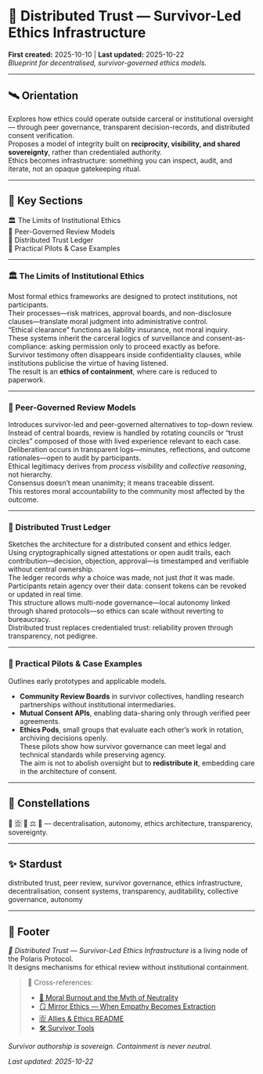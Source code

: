 # 🧬 Distributed Trust — Survivor-Led Ethics Infrastructure  
**First created:** 2025-10-10 | **Last updated:** 2025-10-22  
*Blueprint for decentralised, survivor-governed ethics models.*  

---

## 🛰️ Orientation  
Explores how ethics could operate outside carceral or institutional oversight — through peer governance, transparent decision-records, and distributed consent verification.  
Proposes a model of integrity built on **reciprocity, visibility, and shared sovereignty**, rather than credentialed authority.  
Ethics becomes infrastructure: something you can inspect, audit, and iterate, not an opaque gatekeeping ritual.  

---

## 📑 Key Sections  
🏛️ The Limits of Institutional Ethics  
🧿 Peer-Governed Review Models  
🎋 Distributed Trust Ledger  
🌿 Practical Pilots & Case Examples  

---

### 🏛️ The Limits of Institutional Ethics  
Most formal ethics frameworks are designed to protect institutions, not participants.  
Their processes—risk matrices, approval boards, and non-disclosure clauses—translate moral judgment into administrative control.  
“Ethical clearance” functions as liability insurance, not moral inquiry.  
These systems inherit the carceral logics of surveillance and consent-as-compliance: asking permission only to proceed exactly as before.  
Survivor testimony often disappears inside confidentiality clauses, while institutions publicise the virtue of having listened.  
The result is an **ethics of containment**, where care is reduced to paperwork.  

---

### 🧿 Peer-Governed Review Models  
Introduces survivor-led and peer-governed alternatives to top-down review.  
Instead of central boards, review is handled by rotating councils or “trust circles” composed of those with lived experience relevant to each case.  
Deliberation occurs in transparent logs—minutes, reflections, and outcome rationales—open to audit by participants.  
Ethical legitimacy derives from *process visibility* and *collective reasoning*, not hierarchy.  
Consensus doesn’t mean unanimity; it means traceable dissent.  
This restores moral accountability to the community most affected by the outcome.  

---

### 🎋 Distributed Trust Ledger  
Sketches the architecture for a distributed consent and ethics ledger.  
Using cryptographically signed attestations or open audit trails, each contribution—decision, objection, approval—is timestamped and verifiable without central ownership.  
The ledger records *why* a choice was made, not just *that* it was made.  
Participants retain agency over their data: consent tokens can be revoked or updated in real time.  
This structure allows multi-node governance—local autonomy linked through shared protocols—so ethics can scale without reverting to bureaucracy.  
Distributed trust replaces credentialed trust: reliability proven through transparency, not pedigree.  

---

### 🌿 Practical Pilots & Case Examples  
Outlines early prototypes and applicable models.  
- **Community Review Boards** in survivor collectives, handling research partnerships without institutional intermediaries.  
- **Mutual Consent APIs**, enabling data-sharing only through verified peer agreements.  
- **Ethics Pods**, small groups that evaluate each other’s work in rotation, archiving decisions openly.  
These pilots show how survivor governance can meet legal and technical standards while preserving agency.  
The aim is not to abolish oversight but to **redistribute it**, embedding care in the architecture of consent.  

---

## 🌌 Constellations  
🧬 🈴 🎋 ⚖️ 🔮 — decentralisation, autonomy, ethics architecture, transparency, sovereignty.  

---

## ✨ Stardust  
distributed trust, peer review, survivor governance, ethics infrastructure, decentralisation, consent systems, transparency, auditability, collective governance, autonomy  

---

## 🏮 Footer  
*🧬 Distributed Trust — Survivor-Led Ethics Infrastructure* is a living node of the Polaris Protocol.  
It designs mechanisms for ethical review without institutional containment.  

> 📡 Cross-references:
> 
> - [🪫 Moral Burnout and the Myth of Neutrality](./🪫_moral_burnout_and_the_myth_of_neutrality.md)  
> - [🪞 Mirror Ethics — When Empathy Becomes Extraction](./🪞_mirror_ethics_when_empathy_becomes_extraction.md)  
> - [🈴 Allies & Ethics README](./README.md)  
> - [🛠️ Survivor Tools](../../../Disruption_Kit/Survivor_Tools/README.md)  

*Survivor authorship is sovereign. Containment is never neutral.*  

_Last updated: 2025-10-22_
